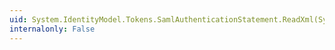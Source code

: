 ```yaml
---
uid: System.IdentityModel.Tokens.SamlAuthenticationStatement.ReadXml(System.Xml.XmlDictionaryReader,System.IdentityModel.Tokens.SamlSerializer,System.IdentityModel.Selectors.SecurityTokenSerializer,System.IdentityModel.Selectors.SecurityTokenResolver)
internalonly: False
---
```

